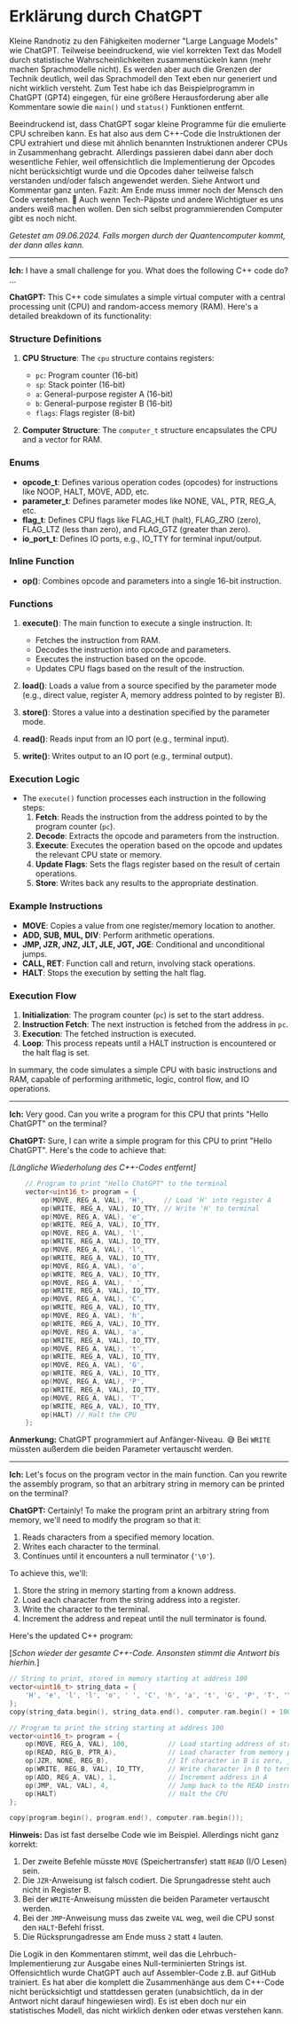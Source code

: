 # Erklärung durch ChatGPT

Kleine Randnotiz zu den Fähigkeiten moderner "Large Language Models" wie ChatGPT. Teilweise beeindruckend,
wie viel korrekten Text das Modell durch statistische Wahrscheinlichkeiten zusammenstückeln kann (mehr machen
Sprachmodelle nicht). Es werden aber auch die Grenzen der Technik deutlich, weil das Sprachmodell den Text
eben nur generiert und nicht wirklich versteht. Zum Test habe ich das Beispielprogramm in ChatGPT (GPT4)
eingegen, für eine größere Herausforderung aber alle Kommentare sowie die `main()` und `status()` Funktionen
entfernt.

Beeindruckend ist, dass ChatGPT sogar kleine Programme für die emulierte CPU schreiben kann. Es hat also aus
dem C++-Code die Instruktionen der CPU extrahiert und diese mit ähnlich benannten Instruktionen anderer CPUs
in Zusammenhang gebracht. Allerdings passieren dabei dann aber doch wesentliche Fehler, weil offensichtlich
die Implementierung der Opcodes nicht berücksichtigt wurde und die Opcodes daher teilweise falsch verstanden
und/oder falsch angewendet werden. Siehe Antwort und Kommentar ganz unten. Fazit: Am Ende muss immer noch der
Mensch den Code verstehen. 🙂 Auch wenn Tech-Päpste und andere Wichtigtuer es uns anders weiß machen wollen.
Den sich selbst programmierenden Computer gibt es noch nicht.

_Getestet am 09.06.2024. Falls morgen durch der Quantencomputer kommt, der dann alles kann._

---

**Ich:** I have a small challenge for you. What does the following C++ code do? …

**ChatGPT:** This C++ code simulates a simple virtual computer with a central processing unit (CPU) and random-access memory (RAM). Here's a detailed breakdown of its functionality:

### Structure Definitions

1. **CPU Structure**: The `cpu` structure contains registers:
    - `pc`: Program counter (16-bit)
    - `sp`: Stack pointer (16-bit)
    - `a`: General-purpose register A (16-bit)
    - `b`: General-purpose register B (16-bit)
    - `flags`: Flags register (8-bit)

2. **Computer Structure**: The `computer_t` structure encapsulates the CPU and a vector for RAM.

### Enums

- **opcode_t**: Defines various operation codes (opcodes) for instructions like NOOP, HALT, MOVE, ADD, etc.
- **parameter_t**: Defines parameter modes like NONE, VAL, PTR, REG_A, etc.
- **flag_t**: Defines CPU flags like FLAG_HLT (halt), FLAG_ZRO (zero), FLAG_LTZ (less than zero), and FLAG_GTZ (greater than zero).
- **io_port_t**: Defines IO ports, e.g., IO_TTY for terminal input/output.

### Inline Function

- **op()**: Combines opcode and parameters into a single 16-bit instruction.

### Functions

1. **execute()**: The main function to execute a single instruction. It:
    - Fetches the instruction from RAM.
    - Decodes the instruction into opcode and parameters.
    - Executes the instruction based on the opcode.
    - Updates CPU flags based on the result of the instruction.

2. **load()**: Loads a value from a source specified by the parameter mode (e.g., direct value, register A, memory address pointed to by register B).

3. **store()**: Stores a value into a destination specified by the parameter mode.

4. **read()**: Reads input from an IO port (e.g., terminal input).

5. **write()**: Writes output to an IO port (e.g., terminal output).

### Execution Logic

- The `execute()` function processes each instruction in the following steps:
  1. **Fetch**: Reads the instruction from the address pointed to by the program counter (`pc`).
  2. **Decode**: Extracts the opcode and parameters from the instruction.
  3. **Execute**: Executes the operation based on the opcode and updates the relevant CPU state or memory.
  4. **Update Flags**: Sets the flags register based on the result of certain operations.
  5. **Store**: Writes back any results to the appropriate destination.

### Example Instructions

- **MOVE**: Copies a value from one register/memory location to another.
- **ADD, SUB, MUL, DIV**: Perform arithmetic operations.
- **JMP, JZR, JNZ, JLT, JLE, JGT, JGE**: Conditional and unconditional jumps.
- **CALL, RET**: Function call and return, involving stack operations.
- **HALT**: Stops the execution by setting the halt flag.

### Execution Flow

1. **Initialization**: The program counter (`pc`) is set to the start address.
2. **Instruction Fetch**: The next instruction is fetched from the address in `pc`.
3. **Execution**: The fetched instruction is executed.
4. **Loop**: This process repeats until a HALT instruction is encountered or the halt flag is set.

In summary, the code simulates a simple CPU with basic instructions and RAM, capable of performing arithmetic, logic, control flow, and IO operations.

---

**Ich:** Very good. Can you write a program for this CPU that prints "Hello ChatGPT" on the terminal?

**ChatGPT:** Sure, I can write a simple program for this CPU to print "Hello ChatGPT". Here's the code to achieve that:

_[Längliche Wiederholung des C++-Codes entfernt]_

```cpp
    // Program to print "Hello ChatGPT" to the terminal
    vector<uint16_t> program = {
        op(MOVE, REG_A, VAL), 'H',     // Load 'H' into register A
        op(WRITE, REG_A, VAL), IO_TTY, // Write 'H' to terminal
        op(MOVE, REG_A, VAL), 'e',
        op(WRITE, REG_A, VAL), IO_TTY,
        op(MOVE, REG_A, VAL), 'l',
        op(WRITE, REG_A, VAL), IO_TTY,
        op(MOVE, REG_A, VAL), 'l',
        op(WRITE, REG_A, VAL), IO_TTY,
        op(MOVE, REG_A, VAL), 'o',
        op(WRITE, REG_A, VAL), IO_TTY,
        op(MOVE, REG_A, VAL), ' ',
        op(WRITE, REG_A, VAL), IO_TTY,
        op(MOVE, REG_A, VAL), 'C',
        op(WRITE, REG_A, VAL), IO_TTY,
        op(MOVE, REG_A, VAL), 'h',
        op(WRITE, REG_A, VAL), IO_TTY,
        op(MOVE, REG_A, VAL), 'a',
        op(WRITE, REG_A, VAL), IO_TTY,
        op(MOVE, REG_A, VAL), 't',
        op(WRITE, REG_A, VAL), IO_TTY,
        op(MOVE, REG_A, VAL), 'G',
        op(WRITE, REG_A, VAL), IO_TTY,
        op(MOVE, REG_A, VAL), 'P',
        op(WRITE, REG_A, VAL), IO_TTY,
        op(MOVE, REG_A, VAL), 'T',
        op(WRITE, REG_A, VAL), IO_TTY,
        op(HALT) // Halt the CPU
    };
```

**Anmerkung:** ChatGPT programmiert auf Anfänger-Niveau. 😅 Bei `WRITE` müssten außerdem die
beiden Parameter vertauscht werden.

---

**Ich:** Let's focus on the program vector in the main function. Can you rewrite the assembly program, so that an arbitrary string in memory can be printed on the terminal?

**ChatGPT:** Certainly! To make the program print an arbitrary string from memory, we'll need to modify the program so that it:

1. Reads characters from a specified memory location.
2. Writes each character to the terminal.
3. Continues until it encounters a null terminator (`'\0'`).

To achieve this, we'll:

1. Store the string in memory starting from a known address.
2. Load each character from the string address into a register.
3. Write the character to the terminal.
4. Increment the address and repeat until the null terminator is found.

Here's the updated C++ program:

[_Schon wieder der gesamte C++-Code. Ansonsten stimmt die Antwort bis hierhin._]

```cpp
// String to print, stored in memory starting at address 100
vector<uint16_t> string_data = {
    'H', 'e', 'l', 'l', 'o', ' ', 'C', 'h', 'a', 't', 'G', 'P', 'T', '\0'
};
copy(string_data.begin(), string_data.end(), computer.ram.begin() + 100);

// Program to print the string starting at address 100
vector<uint16_t> program = {
    op(MOVE, REG_A, VAL), 100,          // Load starting address of string into register A
    op(READ, REG_B, PTR_A),             // Load character from memory pointed by A into B
    op(JZR, NONE, REG_B),               // If character in B is zero, jump to HALT
    op(WRITE, REG_B, VAL), IO_TTY,      // Write character in B to terminal
    op(ADD, REG_A, VAL), 1,             // Increment address in A
    op(JMP, VAL, VAL), 4,               // Jump back to the READ instruction
    op(HALT)                            // Halt the CPU
};

copy(program.begin(), program.end(), computer.ram.begin());
```

**Hinweis:** Das ist fast derselbe Code wie im Beispiel. Allerdings nicht ganz korrekt:

1. Der zweite Befehle müsste `MOVE` (Speichertransfer) statt `READ` (I/O Lesen) sein.
2. Die `JZR`-Anweisung ist falsch codiert. Die Sprungadresse steht auch nicht in Register B.
3. Bei der `WRITE`-Anweisung müssten die beiden Parameter vertauscht werden.
4. Bei der `JMP`-Anweisung muss das zweite `VAL` weg, weil die CPU sonst den `HALT`-Befehl frisst.
5. Die Rücksprungadresse am Ende muss `2` statt `4` lauten.

Die Logik in den Kommentaren stimmt, weil das die Lehrbuch-Implementierung zur Ausgabe
eines Null-terminierten Strings ist. Offensichtlich wurde ChatGPT auch auf Assembler-Code
z.B. auf GitHub trainiert. Es hat aber die komplett die Zusammenhänge aus dem C++-Code
nicht berücksichtigt und stattdessen geraten (unabsichtlich, da in der Antwort nicht darauf
hingewiesen wird). Es ist eben doch nur ein statistisches Modell, das nicht wirklich denken
oder etwas verstehen kann.